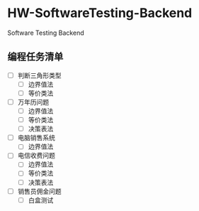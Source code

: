 # HW-SoftwareTesting-Backend
Software Testing Backend

## 编程任务清单

- [ ] 判断三角形类型
  - [ ] 边界值法
  - [ ] 等价类法
- [ ] 万年历问题
  - [ ] 边界值法
  - [ ] 等价类法
  - [ ] 决策表法
- [ ] 电脑销售系统
  - [ ] 边界值法
- [ ] 电信收费问题
  - [ ] 边界值法
  - [ ] 等价类法
  - [ ] 决策表法
- [ ] 销售员佣金问题
  - [ ] 白盒测试
